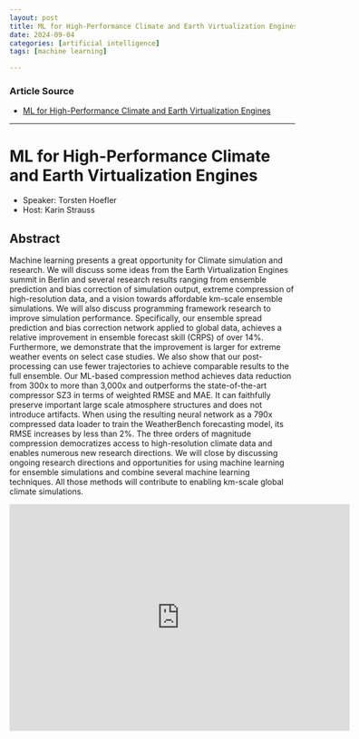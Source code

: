 ```yaml
---
layout: post
title: ML for High-Performance Climate and Earth Virtualization Engines
date: 2024-09-04
categories: [artificial intelligence]
tags: [machine learning]

---
```


### Article Source


* [ML for High-Performance Climate and Earth Virtualization Engines](https://www.youtube.com/watch?v=Ky0qBEhSs3Q)

---



# ML for High-Performance Climate and Earth Virtualization Engines

* Speaker: Torsten Hoefler
* Host: Karin Strauss 

## Abstract

Machine learning presents a great opportunity for Climate simulation and research. We will discuss some ideas from the Earth Virtualization Engines summit in Berlin and several research results ranging from ensemble prediction and bias correction of simulation output, extreme compression of high-resolution data, and a vision towards affordable km-scale ensemble simulations. We will also discuss programming framework research to improve simulation performance. Specifically, our ensemble spread prediction and bias correction network applied to global data, achieves a relative improvement in ensemble forecast skill (CRPS) of over 14%. Furthermore, we demonstrate that the improvement is larger for extreme weather events on select case studies. We also show that our post-processing can use fewer trajectories to achieve comparable results to the full ensemble. Our ML-based compression method achieves data reduction from 300x to more than 3,000x and outperforms the state-of-the-art compressor SZ3 in terms of weighted RMSE and MAE. It can faithfully preserve important large scale atmosphere structures and does not introduce artifacts. When using the resulting neural network as a 790x compressed data loader to train the WeatherBench forecasting model, its RMSE increases by less than 2%. The three orders of magnitude compression democratizes access to high-resolution climate data and enables numerous new research directions. We will close by discussing ongoing research directions and opportunities for using machine learning for ensemble simulations and combine several machine learning techniques. All those methods will contribute to enabling km-scale global climate simulations.


<iframe width="600" height="400" src="https://www.youtube.com/embed/Ky0qBEhSs3Q?si=lrXpThq0O_cnfAWj" title="YouTube video player" frameborder="0" allow="accelerometer; autoplay; clipboard-write; encrypted-media; gyroscope; picture-in-picture; web-share" referrerpolicy="strict-origin-when-cross-origin" allowfullscreen></iframe>